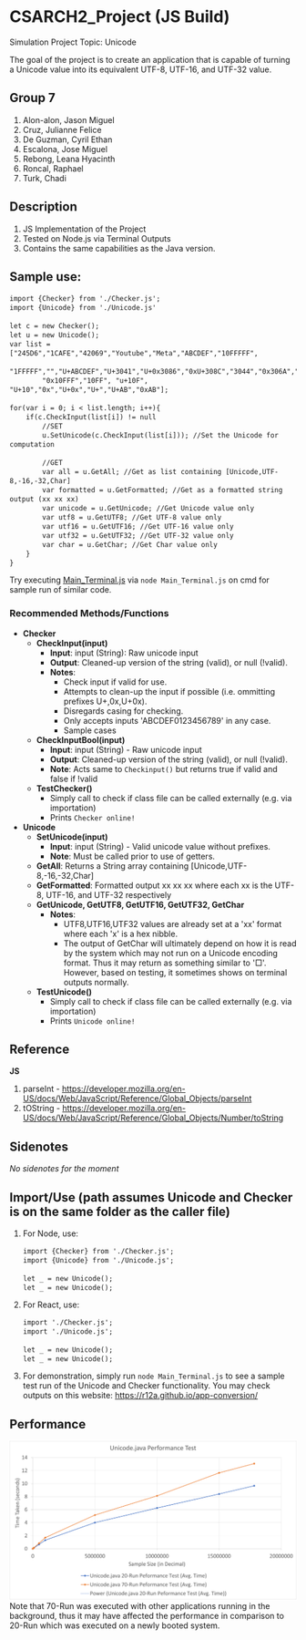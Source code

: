 # CSARCH2_Project (JS Build)
Simulation Project
Topic: Unicode

The goal of the project is to create an application that is capable of turning a Unicode value into its equivalent UTF-8, UTF-16, and UTF-32 value.

## Group 7
1. Alon-alon, Jason Miguel
2. Cruz, Julianne Felice
3. De Guzman, Cyril Ethan
4. Escalona, Jose Miguel
5. Rebong, Leana Hyacinth
6. Roncal, Raphael
7. Turk, Chadi

## Description
1. JS Implementation of the Project
2. Tested on Node.js via Terminal Outputs
3. Contains the same capabilities as the Java version.
## Sample use:
```
import {Checker} from './Checker.js';
import {Unicode} from './Unicode.js'

let c = new Checker();
let u = new Unicode();
var list = ["245D6","1CAFE","42069","Youtube","Meta","ABCDEF","10FFFFF",
        "1FFFFF","","U+ABCDEF","U+3041","U+0x3086","0xU+308C","3044","0x306A","zxcvbnm","0x10FFFF",
        "0x10FFF","10FF", "u+10F", "U+10","0x","U+0x","U+","U+AB","0xAB"];

for(var i = 0; i < list.length; i++){
    if(c.CheckInput(list[i]) != null
        //SET
        u.SetUnicode(c.CheckInput(list[i])); //Set the Unicode for computation
        
        //GET
        var all = u.GetAll; //Get as list containing [Unicode,UTF-8,-16,-32,Char]
        var formatted = u.GetFormatted; //Get as a formatted string output (xx xx xx)
        var unicode = u.GetUnicode; //Get Unicode value only
        var utf8 = u.GetUTF8; //Get UTF-8 value only
        var utf16 = u.GetUTF16; //Get UTF-16 value only
        var utf32 = u.GetUTF32; //Get UTF-32 value only
        var char = u.GetChar; //Get Char value only
    }
}
```
Try executing [Main_Terminal.js](https://github.com/cyril-deguzman/ascii-converter/blob/master/others/Simulation_JS/Main_Terminal.js) via `node Main_Terminal.js` on cmd for sample run of similar code.
### Recommended Methods/Functions
* **Checker**
	* **CheckInput(input)**
		* **Input**: input (String): Raw unicode input
		* **Output**: Cleaned-up version of the string (valid), or null (!valid).
		* **Notes**:
			* Check input if valid for use. 
			* Attempts to clean-up the input if possible (i.e. ommitting prefixes U+,0x,U+0x).
			* Disregards casing for checking.
			* Only accepts inputs 'ABCDEF0123456789' in any case.
			* Sample cases
	* **CheckInputBool(input)**
		* **Input**: input (String) - Raw unicode input
		* **Output**: Cleaned-up version of the string (valid), or null (!valid).
		* **Note**: Acts same to `Checkinput()` but returns true if valid and false if !valid
    * **TestChecker()**
    	* Simply call to check if class file can be called externally (e.g. via importation)
    	* Prints `Checker online!`
* **Unicode**
	* **SetUnicode(input)**
		* **Input**: input (String) - Valid unicode value without prefixes.
		* **Note**: Must be called prior to use of getters. 
	* **GetAll**: Returns a String array containing [Unicode,UTF-8,-16,-32,Char]
	* **GetFormatted**: Formatted output xx xx xx where each xx is the UTF-8, UTF-16, and UTF-32 respectively
	* **GetUnicode, GetUTF8, GetUTF16, GetUTF32, GetChar**
		* **Notes**: 
			* UTF8,UTF16,UTF32 values are already set at a 'xx' format where each 'x' is a hex nibble. 
			* The output of GetChar will ultimately depend on how it is read by the system which may not run on a Unicode encoding format. Thus it may return as something similar to '□'. However, based on testing, it sometimes shows on terminal outputs normally.
	* **TestUnicode()**
    	* Simply call to check if class file can be called externally (e.g. via importation)
    	* Prints `Unicode online!`
## Reference
**JS**
1. parseInt - https://developer.mozilla.org/en-US/docs/Web/JavaScript/Reference/Global_Objects/parseInt
2. tOString - https://developer.mozilla.org/en-US/docs/Web/JavaScript/Reference/Global_Objects/Number/toString

## Sidenotes
*No sidenotes for the moment*

## Import/Use (path assumes Unicode and Checker is on the same folder as the caller file)
1. For Node, use:
	```
    import {Checker} from './Checker.js';
	import {Unicode} from './Unicode.js';
	
	let _ = new Unicode();
	let _ = new Unicode();
    ```
2. For React, use:
	```
	import './Checker.js';
	import './Unicode.js';
	
	let _ = new Unicode();
	let _ = new Unicode();
    ```
3. For demonstration, simply run `node Main_Terminal.js` to see a sample test run of the Unicode and Checker functionality. You may check outputs on this website: <https://r12a.github.io/app-conversion/>

## Performance
<img src="performance.png" alt="Unicode Java Performance"/>
Note that 70-Run was executed with other applications running in the background, thus it may have affected the performance in comparison to 20-Run which was executed on a newly booted system.
